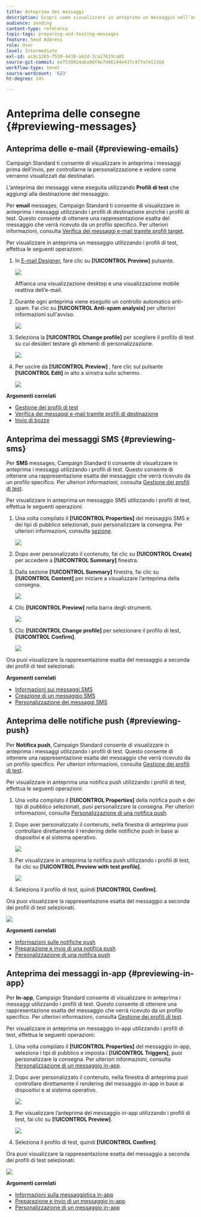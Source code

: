 ```yaml
---
title: Anteprima dei messaggi
description: Scopri come visualizzare in anteprima un messaggio nell’editor di contenuto o in E-mail Designer.
audience: sending
content-type: reference
topic-tags: preparing-and-testing-messages
feature: Seed Address
role: User
level: Intermediate
exl-id: ac8c1265-f530-4438-ab2d-3ca17615ca85
source-git-commit: ee7539914aba9df9e7d46144e437c477a7e52168
workflow-type: tm+mt
source-wordcount: '623'
ht-degree: 14%

---
```


# Anteprima delle consegne {#previewing-messages}

## Anteprima delle e-mail {#previewing-emails}

Campaign Standard ti consente di visualizzare in anteprima i messaggi prima dell’invio, per controllarne la personalizzazione e vedere come verranno visualizzati dai destinatari.

L’anteprima dei messaggi viene eseguita utilizzando **Profili di test** che aggiungi alla destinazione del messaggio.

Per **email** messages, Campaign Standard ti consente di visualizzare in anteprima i messaggi utilizzando i profili di destinazione anziché i profili di test. Questo consente di ottenere una rappresentazione esatta del messaggio che verrà ricevuto da un profilo specifico. Per ulteriori informazioni, consulta [Verifica dei messaggi e-mail tramite profili target](../../sending/using/testing-messages-using-target.md).

Per visualizzare in anteprima un messaggio utilizzando i profili di test, effettua le seguenti operazioni:

1. In [E-mail Designer](../../designing/using/designing-content-in-adobe-campaign.md), fare clic su **[!UICONTROL Preview]** pulsante.

   ![](assets/sending_preview.png)

   Affianca una visualizzazione desktop e una visualizzazione mobile reattiva dell’e-mail.

1. Durante ogni anteprima viene eseguito un controllo automatico anti-spam. Fai clic su **[!UICONTROL Anti-spam analysis]** per ulteriori informazioni sull&#39;avviso.

   ![](assets/sending_anti-spam_analysis.png)

1. Seleziona la **[!UICONTROL Change profile]** per scegliere il profilo di test su cui desideri testare gli elementi di personalizzazione.

   ![](assets/sending_test-profile.png)

1. Per uscire da **[!UICONTROL Preview]** , fare clic sul pulsante **[!UICONTROL Edit]** in alto a sinistra sullo schermo.

   ![](assets/sending_preview_edit.png)

**Argomenti correlati**

* [Gestione dei profili di test](../../audiences/using/managing-test-profiles.md)
* [Verifica dei messaggi e-mail tramite profili di destinazione](../../sending/using/testing-messages-using-target.md)
* [Invio di bozze](../../sending/using/sending-proofs.md)

## Anteprima dei messaggi SMS {#previewing-sms}

Per **SMS** messages, Campaign Standard ti consente di visualizzare in anteprima i messaggi utilizzando i profili di test. Questo consente di ottenere una rappresentazione esatta del messaggio che verrà ricevuto da un profilo specifico. Per ulteriori informazioni, consulta [Gestione dei profili di test](../../audiences/using/managing-test-profiles.md).

Per visualizzare in anteprima un messaggio SMS utilizzando i profili di test, effettua le seguenti operazioni:

1. Una volta compilato il **[!UICONTROL Properties]** del messaggio SMS e dei tipi di pubblico selezionati, puoi personalizzare la consegna. Per ulteriori informazioni, consulta [sezione](../../channels/using/personalizing-sms-messages.md).

   ![](assets/sms_preview.png)

1. Dopo aver personalizzato il contenuto, fai clic su **[!UICONTROL Create]** per accedere a **[!UICONTROL Summary]** finestra.

1. Dalla sezione **[!UICONTROL Summary]** finestra, fai clic su **[!UICONTROL Content]** per iniziare a visualizzare l’anteprima della consegna.

   ![](assets/sms_preview_2.png)

1. Clic **[!UICONTROL Preview]** nella barra degli strumenti.

   ![](assets/sms_preview_3.png)

1. Clic **[!UICONTROL Change profile]** per selezionare il profilo di test, **[!UICONTROL Confirm]**.

   ![](assets/sms_preview_4.png)

Ora puoi visualizzare la rappresentazione esatta del messaggio a seconda dei profili di test selezionati.

**Argomenti correlati**

* [Informazioni sui messaggi SMS](../../channels/using/about-sms-messages.md)
* [Creazione di un messaggio SMS](../../channels/using/creating-an-sms-message.md)
* [Personalizzazione dei messaggi SMS](../../channels/using/personalizing-sms-messages.md)

## Anteprima delle notifiche push {#previewing-push}

Per **Notifica push**, Campaign Standard consente di visualizzare in anteprima i messaggi utilizzando i profili di test. Questo consente di ottenere una rappresentazione esatta del messaggio che verrà ricevuto da un profilo specifico. Per ulteriori informazioni, consulta [Gestione dei profili di test](../../audiences/using/managing-test-profiles.md).

Per visualizzare in anteprima una notifica push utilizzando i profili di test, effettua le seguenti operazioni:

1. Una volta compilato il **[!UICONTROL Properties]** della notifica push e dei tipi di pubblico selezionati, puoi personalizzare la consegna. Per ulteriori informazioni, consulta [Personalizzazione di una notifica push](../../channels/using/customizing-a-push-notification.md).

1. Dopo aver personalizzato il contenuto, nella finestra di anteprima puoi controllare direttamente il rendering delle notifiche push in base ai dispositivi e al sistema operativo.

   ![](assets/push_preview.png)

1. Per visualizzare in anteprima la notifica push utilizzando i profili di test, fai clic su **[!UICONTROL Preview with test profile]**.

   ![](assets/push_preview_2.png)

1. Seleziona il profilo di test, quindi **[!UICONTROL Confirm]**.

Ora puoi visualizzare la rappresentazione esatta del messaggio a seconda dei profili di test selezionati.

![](assets/push_preview_3.png)

**Argomenti correlati**

* [Informazioni sulle notifiche push](../../channels/using/about-push-notifications.md)
* [Preparazione e invio di una notifica push](../../channels/using/preparing-and-sending-a-push-notification.md)
* [Personalizzazione di una notifica push](../../channels/using/customizing-a-push-notification.md)

## Anteprima dei messaggi in-app {#previewing-in-app}

Per **In-app**, Campaign Standard consente di visualizzare in anteprima i messaggi utilizzando i profili di test. Questo consente di ottenere una rappresentazione esatta del messaggio che verrà ricevuto da un profilo specifico. Per ulteriori informazioni, consulta [Gestione dei profili di test](../../audiences/using/managing-test-profiles.md).

Per visualizzare in anteprima un messaggio in-app utilizzando i profili di test, effettua le seguenti operazioni:

1. Una volta compilato il **[!UICONTROL Properties]** del messaggio in-app, seleziona i tipi di pubblico e imposta i **[!UICONTROL Triggers]**, puoi personalizzare la consegna. Per ulteriori informazioni, consulta [Personalizzazione di un messaggio in-app](../../channels/using/customizing-an-in-app-message.md).

1. Dopo aver personalizzato il contenuto, nella finestra di anteprima puoi controllare direttamente il rendering del messaggio in-app in base ai dispositivi e al sistema operativo.

   ![](assets/in_app_preview.png)

1. Per visualizzare l’anteprima del messaggio in-app utilizzando i profili di test, fai clic su **[!UICONTROL Preview]**.

   ![](assets/in_app_preview_2.png)

1. Seleziona il profilo di test, quindi **[!UICONTROL Confirm]**.

Ora puoi visualizzare la rappresentazione esatta del messaggio a seconda dei profili di test selezionati.

![](assets/in_app_preview_3.png)

**Argomenti correlati**

* [Informazioni sulla messaggistica in-app](../../channels/using/about-in-app-messaging.md)
* [Preparazione e invio di un messaggio in-app](../../channels/using/preparing-and-sending-an-in-app-message.md)
* [Personalizzazione di un messaggio in-app](../../channels/using/customizing-an-in-app-message.md)

